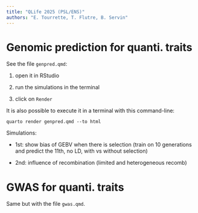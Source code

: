 ```yaml
---
title: "QLife 2025 (PSL/ENS)"
authors: "E. Tourrette, T. Flutre, B. Servin"
---
```



<!-- pandoc README.md -t html -s -o README.html --toc -->



# Genomic prediction for quanti. traits

See the file `genpred.qmd`:

1. open it in RStudio 

2. run the simulations in the terminal

3. click on `Render`

It is also possible to execute it in a terminal with this command-line:
```
quarto render genpred.qmd --to html
```

Simulations:

* 1st: show bias of GEBV when there is selection (train on 10 generations and predict the 11th, no LD, with vs without selection)

* 2nd: influence of recombination (limited and heterogeneous recomb)



# GWAS for quanti. traits

Same but with the file `gwas.qmd`.
